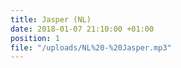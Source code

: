 ```yaml
---
title: Jasper (NL)
date: 2018-01-07 21:10:00 +01:00
position: 1
file: "/uploads/NL%20-%20Jasper.mp3"
---
```


